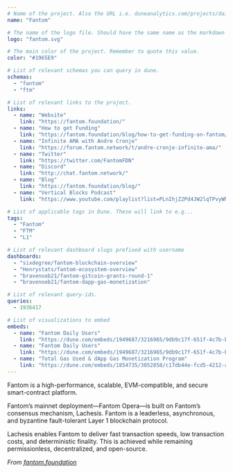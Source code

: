 ```yaml
---
# Name of the project. Also the URL i.e. duneanalytics.com/projects/dai.
name: "Fantom" 

# The name of the logo file. Should have the same name as the markdown file.
logo: "fantom.svg"

# The main color of the project. Remember to quote this value.
color: "#1965E9"

# List of relevant schemas you can query in dune.
schemas: 
  - "fantom"
  - "ftm"

# List of relevant links to the project.
links:
  - name: "Website"
    link: "https://fantom.foundation/"
  - name: "How to get Funding"
    link: "https://fantom.foundation/blog/how-to-get-funding-on-fantom/"
  - name: "Infinite AMA with Andre Cronje"
    link: "https://forum.fantom.network/t/andre-cronje-infinite-ama/"
  - name: "Twitter"
    link: "https://twitter.com/FantomFDN"
  - name: "Discord"
    link: "http://chat.fantom.network/"
  - name: "Blog"
    link: "https://fantom.foundation/blog/"
  - name: "Vertical Blocks Podcast"
    link: "https://www.youtube.com/playlist?list=PLnIhjZ2Pd4JW2lqTPvyWNN44v2Gp4woaX"

# List of applicable tags in Dune. These will link to e.g...
tags:
  - "Fantom" 
  - "FTM"
  - "L1"

# List of relevant dashboard slugs prefixed with username
dashboards:
  - "sixdegree/fantom-blockchain-overview"
  - "Henrystats/fantom-ecosystem-overview"
  - "bravenoob21/fantom-gitcoin-grants-round-1"
  - "bravenoob21/fantom-dapp-gas-monetization"

# List of relevant query-ids.
queries:
  - 1936417

# List of visualizations to embed
embeds:
  - name: "Fantom Daily Users"
    link: "https://dune.com/embeds/1949687/3216965/9db9c17f-651f-4c7b-bf7c-992b42873398"     
  - name: "Fantom Daily Users"
    link: "https://dune.com/embeds/1949687/3216965/9db9c17f-651f-4c7b-bf7c-992b42873398"
  - name: "Total Gas Used & dApp Gas Monetization Program"
    link: "https://dune.com/embeds/1854735/3052858/c17db44e-fcd5-4212-ad68-14d7162b1d6b"
---
```

Fantom is a high-performance, scalable, EVM-compatible, and secure smart-contract platform.

Fantom’s mainnet deployment—Fantom Opera—is built on Fantom’s consensus mechanism, Lachesis. Fantom is a leaderless, asynchronous, and byzantine fault-tolerant Layer 1 blockchain protocol.

Lachesis enables Fantom to deliver fast transaction speeds, low transaction costs, and deterministic finality. This is achieved while remaining permissionless, decentralized, and open-source.

*From [fantom.foundation](https://fantom.foundation/intro-to-fantom/)*
